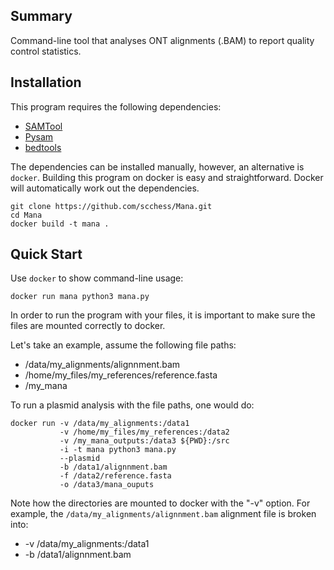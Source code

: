 ## Summary

Command-line tool that analyses ONT alignments (.BAM) to report quality control statistics.

## Installation

This program requires the following dependencies:

* [SAMTool](https://samtool.org/)
* [Pysam](https://pysam.readthedocs.io/en/latest/api.html)
* [bedtools](https://bedtools.readthedocs.io/en/latest/)

The dependencies can be installed manually, however, an alternative is `docker`. Building this program on
docker is easy and straightforward. Docker will automatically work out the dependencies.

    git clone https://github.com/scchess/Mana.git
    cd Mana
    docker build -t mana .

## Quick Start

Use `docker` to show command-line usage:

    docker run mana python3 mana.py

In order to run the program with your files, it is important to make sure the files are mounted correctly to docker.

Let's take an example, assume the following file paths:

* /data/my_alignments/alignnment.bam
* /home/my_files/my_references/reference.fasta
* /my_mana

To run a plasmid analysis with the file paths, one would do:

    docker run -v /data/my_alignments:/data1
               -v /home/my_files/my_references:/data2
               -v /my_mana_outputs:/data3 ${PWD}:/src
               -i -t mana python3 mana.py
               --plasmid
               -b /data1/alignnment.bam
               -f /data2/reference.fasta
               -o /data3/mana_ouputs
    
Note how the directories are mounted to docker with the "-v" option. For example, the `/data/my_alignments/alignnment.bam` alignment file is broken into:

* -v /data/my_alignments:/data1
* -b /data1/alignnment.bam
